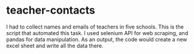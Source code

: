 # teacher-contacts
I had to collect names and emails of teachers in five schools. This is the script that automated this task. I used selenium API for web scraping, and pandas for data manipulation. As an output, the code would create a new excel sheet and write all the data there. 
